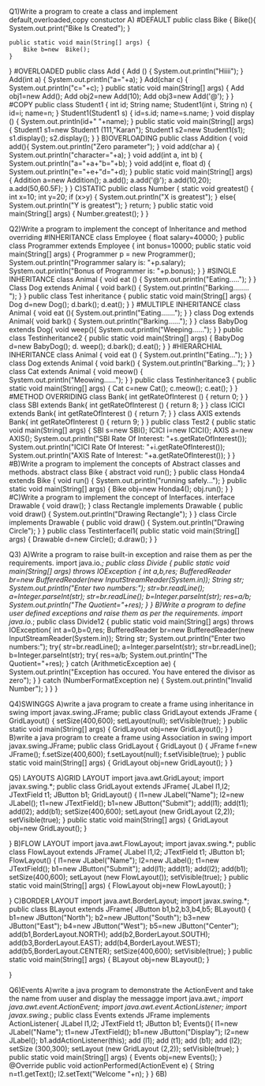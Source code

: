 Q1)Write a program to create a class and implement default,overloaded,copy constuctor
A)
#DEFAULT 
public class Bike {
    Bike(){
        System.out.print("Bike Is Created");
    }

    public static void main(String[] args) {
        Bike b=new  Bike();
    }
}
#OVERLOADED
public class Add {
Add () {
System.out.println("Hiiii");
}
Add(int a) {
System.out.println("a="+a);
}
Add(char c) {
System.out.println("c="+c);
}
public static void main(String[] args) {
Add obj1=new Add();
Add obj2=new Add(10);
Add obj3=new Add('@');
}
}
#COPY
public class Student1 {
int id;
String name;
Student1(int i, String n) {
id=i;
name=n;
}
Student1(Student1 s) {
id=s.id;
name=s.name;
}
void display () {
System.out.println(id+"      "+name);
}
public static void main(String[] args) {
Student1 s1=new Student1 (111,"Karan");
Student1 s2=new Student1(s1);
s1.display();
s2.display();
}
}
B)OVERLOADING
public class Addition {
void add(){
System.out.println("Zero parameter");
}
void add(char a) {
    System.out.println("character="+a);
}
void add(int a, int b) {
System.out.println("a="+a+"b="+b);
}
void add(int e, float d) {
System.out.println("e="+e+"d="+d);
}
public static void main(String[] args) {
Addition a=new Addition();
a.add();
a.add('@');
a.add(10,20);
a.add(50,60.5F);
}
}
C)STATIC
public class Number {
static void greatest() {
int x=10;
int y=20;
if (x>y) {
System.out.println("X is greatest");
}
else{
System.out.println("Y is greatest");
}
return;
}
public static void main(String[] args) {
Number.greatest();
}
}


Q2)Write a program to implement the concept of Inheritance and method overriding
#INHERITANCE
class Employee {
float salary=40000;
}
public class Programmer extends Employee {
int bonus=10000;
public static void main(String[] args) {
Programmer p = new Programmer();
System.out.println("Programmer salary is: "+p.salary);
System.out.println("Bonus of Programmer is: "+p.bonus);
}
}
#SINGLE INHERITANCE
class Animal {
void eat () {
System.out.println("Eating.....");
}
}
Class Dog extends Animal {
void bark() {
System.out.println("Barking........ ");
}
}
public class Test inheritance {
public static void main(String[] args) {
Dog d=new Dog();
d.bark();
d.eat();
}
}
#MULTIPLE INHERITANCE
class Animal {
void eat (){
System.out.println("Eating.......");
}
}
class Dog extends Animal{
void bark() {
System.out.println("Barking......");
}
}
class BabyDog extends Dog{
void weep(){
System.out.println("Weeping......");
}
}
public class Testinheritance2 {
public static void main(String[] args) {
BabyDog d=new BabyDog();
d. weep();
d.bark();
d.eat();
}
}
#HIERARCHIAL INHERITANCE
class Animal {
void eat () {
System.out.println("Eating...");
}
}
class Dog extends Animal {
void bark() {
System.out.println("Barking...");
}
}
class Cat extends Animal {
void meow() {
System.out.println("Meowing......");
}
}
public class Testinheritance3 {
public static void main(String[] args) {
Cat c=new Cat();
c.meow();
c.eat();
}
}
#METHOD OVERRIDING
class Bank{
int getRateOfInterest () {
return 0;
}
}
class SBI extends Bank{
int getRateOfInterest () {
return 8;
}
}
class ICICI extends Bank{
int getRateOfInterest () {
return 7;
}
}
class AXIS extends Bank{
int getRateOfInterest () {
return 9;
}
}
public class Test2 {
public static void main(String[] args) {
SBI s=new SBI();
ICICI i=new ICICI();
AXIS a=new AXIS();
System.out.println("SBI Rate Of Interest: "+s.getRateOfInterest());
System.out.println("ICICI Rate Of Interest: "+i.getRateOfInterest());
System.out.println("AXIS Rate of Interest: "+a.getRateOfInterest());
}
}
#B)Write a program to implement the concepts of Abstract classes and
methods.
abstract class Bike {
abstract void run();
}
public class Honda4 extends Bike {
void run() {
System.out.println("running safely...");
}
public static void main(String[] args) {
Bike obj=new Honda4();
obj.run();
}
}
#C)Write a program to implement the concept of Interfaces.
interface Drawable {
void draw();
}
class Rectangle implements Drawable {
public void draw() {
System.out.println("Drawing Rectangle");
}
}
class Circle implements Drawable {
public void draw() {
System.out.println("Drawing Circle");
}
}
public class Testinterfacel1{
public static void main(String[] args) {
Drawable d=new Circle();
d.draw();
}
}


Q3)
A)Write a program to raise built-in exception and raise them as per the
requirements.
import java.io.*;
public class Divide {
public static void main(String[] args) throws IOException {
int a,b,res;
BufferedReader br=new BufferedReader(new InputStreamReader(System.in));
String str;
System.out.println("Enter two numbers:");
str=br.readLine();
a=Integer.parseInt(str);
str=br.readLine();
b=Integer.parseInt(str);
res=a/b;
System.out.println("The Quotient="+res);
}
}
B)Write a program to define user defined exceptions and raise them as per
the requirements.
import java.io.*;
public class Divide12 {
public static void main(String[] args) throws IOException{
int a=0,b=0,res;
BufferedReader br=new BufferedReader(new InputStreamReader(System.in));
String str;
System.out.println("Enter two numbers:");
try{
str=br.readLine();
a=Integer.parseInt(str);
str=br.readLine();
b=Integer.parseInt(str);
try{
res=a/b;
System.out.println("The Quotient="+res);
}
catch (ArithmeticException ae) {
System.out.println("Exception has occured. You have entered the divisor as zero");
}
}
catch (NumberFormatException ne) {
System.out.println("Invalid Number");
}
}
}


Q4)SWINGGS
A)write a java program to create a frame using inheritance in swing
import javax.swing.JFrame;
public class GridLayout extends JFrame {
GridLayout() {
setSize(400,600);
setLayout(null);
setVisible(true);
}
public static void main(String[] args) {
GridLayout obj=new GridLayout();
}
}
B)write a java program to create a frame using Association in swing
import javax.swing.JFrame;
public class GridLayout {
GridLayout () {
JFrame f=new JFrame();
f.setSize(400,600);
f.setLayout(null);
f.setVisible(true);
}
public static void main(String[] args) {
GridLayout obj=new GridLayout();
}
}


Q5) LAYOUTS
A)GRID LAYOUT
import java.awt.GridLayout;
import javax.swing.*;
public class GridLayout extends JFrame{
    JLabel l1,l2;
    JTextField t1;
    JButton b1;
    GridLayout()
    {
        l1=new JLabel("Name");
        l2=new JLabel();
        t1=new JTextField();
        b1=new JButton("Submit");
        add(l1);
        add(t1);
        add(l2);
        add(b1);
        setSize(400,600);
        setLayout (new GridLayout (2,2));
        setVisible(true);
}
    public static void main(String[] args) {
        GridLayout obj=new GridLayout();
    }
    
}
B)FLOW LAYOUT
import java.awt.FlowLayout;
import javax.swing.*;
public class FlowLayout extends JFrame{
    JLabel l1,l2;
    JTextField t1;
    JButton b1;
    FlowLayout()
    {
        l1=new JLabel("Name");
        l2=new JLabel();
        t1=new JTextField();
        b1=new JButton("Submit");
        add(l1);
        add(t1);
        add(l2);
        add(b1);
        setSize(400,600);
        setLayout (new FlowLayout());
        setVisible(true);
}
    public static void main(String[] args) {
        FlowLayout obj=new FlowLayout();
    }
    
}
C)BORDER LAYOUT
import java.awt.BorderLayout;
import javax.swing.*;
public class BLayout extends JFrame{
    JButton b1,b2,b3,b4,b5;
    BLayout()
    {
        b1=new JButton("North");
        b2=new JButton("South");
        b3=new JButton("East");
        b4=new JButton("West");
        b5=new JButton("Center");
        add(b1,BorderLayout.NORTH);
        add(b2,BorderLayout.SOUTH);
        add(b3,BorderLayout.EAST);
        add(b4,BorderLayout.WEST);
        add(b5,BorderLayout.CENTER);
        setSize(400,600);
        setVisible(true);
    }
    public static void main(String[] args) {
        BLayout obj=new BLayout();
    }
    
}


Q6)Events
A)write a java program to demonstrate the ActionEvent and take the name from uuser and display the messagge
import java.awt.*;
import java.awt.event.ActionEvent;
import java.awt.event.ActionListener;
import javax.swing.*;
public class Events extends JFrame implements ActionListener{
JLabel l1,l2;
JTextField t1;
JButton b1;
Events(){
    l1=new JLabel("Name");
    t1=new JTextField();
    b1=new JButton("Display");
    l2=new JLabel();
    b1.addActionListener(this);
    add (l1);
    add (t1);
    add (b1);
    add (l2);
    setSize (300,300);
    setLayout (new GridLayout (2,2));
    setVisible(true);
}
    public static void main(String[] args) {
        Events obj=new Events();
    }
    @Override
    public void actionPerformed(ActionEvent e) {
        String n=t1.getText();
        l2.setText("Welcome "+n);
    }
}
6B)
